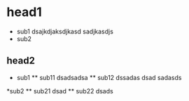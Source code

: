 # head1
* sub1
dsajkdjaksdjkasd
sadjkasdjs
* sub2

## head2
* sub1
** sub11
dsadsadsa
** sub12
dssadas
dsad
sadasds

*sub2
** sub21
dsad
** sub22
dsads
